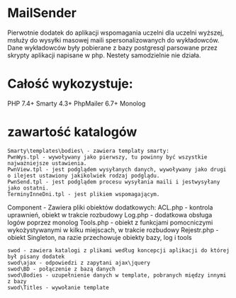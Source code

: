 # MailSender
Pierwotnie dodatek do aplikacji wspomagania uczelni dla uczelni wyższej,
msłuży do wysyłki masowej maili spersonalizowanych do wykładowców.
Dane wykładowców były pobierane z bazy postgresql parsowane przez skrypty aplikacji napisane w php.
Nestety samodzielnie nie działa.

# Całość wykozystuje:
PHP 7.4+
Smarty 4.3+
PhpMailer 6.7+
Monolog
# zawartość katalogów
```
Smarty\templates\bodies\ - zawiera templaty smarty:
PwnWys.tpl - wywoływany jako pierwszy, tu powinny być wszystkie najważniejsze ustawienia.
PwnView.tpl - jest podglądem wysyłanych danych, wywoływany jako drugi o ilejest ustawiony jakikolwiek rodzaj podglądu.
PwnSend.tpl - jest podglądem procesu wysyłania maili i jestwysyłany jako ostatni.
TerminyInneDni.tpl - jest plikiem wspomagającym.
```
Component - Zawiera pliki obiektów dodatkowych:
ACL.php - kontrola uprawnień, obiekt w trakcie rozbudowy
Log.php - dodatkowa obsługa logów poprzez monolog
Tools.php - obiekt z funkcjami pomocniczymi wykożystywanymi w kilku miejscach, w trakcie rozbudowy
Rejestr.php - obiekt Singleton, na razie przechowuje obiekty bazy, log i tools
```
swod - zawiera katalogi z plikami według koncepcji aplikacji do której był pisany dodatek
swod\ajax - odpowiedzi z zapytani ajax\jquery
swod\BD - połączenie z bazą danych
swod\Bodies - uzupełnienie danych w template, pobranych między innymi z bazy
swod\Titles - wywołanie template 
